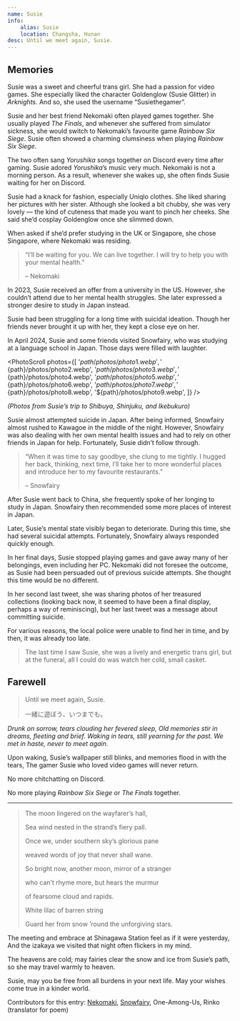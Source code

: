 ```yaml
---
name: Susie
info:
    alias: Susie
    location: Changsha, Hunan
desc: Until we meet again, Susie.
---
```


## Memories

Susie was a sweet and cheerful trans girl. She had a passion for video games. She especially liked the character Goldenglow (Susie Glitter) in *Arknights*. And so, she used the username “Susiethegamer”.

Susie and her best friend Nekomaki often played games together.
She usually played *The Finals*, and whenever she suffered from simulator sickness, she would switch to Nekomaki’s favourite game *Rainbow Six Siege*.
Susie often showed a charming clumsiness when playing *Rainbow Six Siege*.

The two often sang *Yorushika* songs together on Discord every time after gaming.
Susie adored *Yorushika*’s music very much.
Nekomaki is not a morning person. As a result, whenever she wakes up, she often finds Susie waiting for her on Discord.

Susie had a knack for fashion, especially Uniqlo clothes.
She liked sharing her pictures with her sister.
Although she looked a bit chubby, she was very lovely — the kind of cuteness that made you want to pinch her cheeks.
She said she’d cosplay Goldenglow once she slimmed down.

When asked if she’d prefer studying in the UK or Singapore, she chose Singapore, where Nekomaki was residing.

> “I’ll be waiting for you. We can live together. I will try to help you with your mental health.”
>
> – Nekomaki

In 2023, Susie received an offer from a university in the US. However, she couldn’t attend due to her mental health struggles.
She later expressed a stronger desire to study in Japan instead.

Susie had been struggling for a long time with suicidal ideation.
Though her friends never brought it up with her, they kept a close eye on her.

In April 2024, Susie and some friends visited Snowfairy, who was studying at a language school in Japan.
Those days were filled with laughter.

<PhotoScroll photos={[
'${path}/photos/photo1.webp',
'${path}/photos/photo2.webp',
'${path}/photos/photo3.webp',
'${path}/photos/photo4.webp',
'${path}/photos/photo5.webp',
'${path}/photos/photo6.webp',
'${path}/photos/photo7.webp',
'${path}/photos/photo8.webp',
'${path}/photos/photo9.webp',
]} />

*(Photos from Susie’s trip to Shibuya, Shinjuku, and Ikebukuro)*

Susie almost attempted suicide in Japan.
After being informed, Snowfairy almost rushed to Kawagoe in the middle of the night.
However, Snowfairy was also dealing with her own mental health issues and had to rely on other friends in Japan for help.
Fortunately, Susie didn’t follow through.

> “When it was time to say goodbye, she clung to me tightly. I hugged her back, thinking, next time, I’ll take her to more wonderful places and introduce her to my favourite restaurants.”
>
> – Snowfairy

After Susie went back to China, she frequently spoke of her longing to study in Japan.
Snowfairy then recommended some more places of interest in Japan.

Later, Susie’s mental state visibly began to deteriorate.
During this time, she had several suicidal attempts.
Fortunately, Snowfairy always responded quickly enough.

In her final days, Susie stopped playing games and gave away many of her belongings, even including her PC.
Nekomaki did not foresee the outcome,
as Susie had been persuaded out of previous suicide attempts.
She thought this time would be no different.

<!-- By the time the local police arrived, it was too late.

The lively, vibrant Susie from our memories had become a distant echo. Her funeral saw her spirit reduced to a small, cold box. -->

In her second last tweet,
she was sharing photos of her treasured collections (looking back now, it seemed to have been a final display, perhaps a way of reminiscing),
but her last tweet was a message about committing suicide.

For various reasons, the local police were unable to find her in time, and by then, it was already too late.

> The last time I saw Susie, she was a lively and energetic trans girl, but at the funeral, all I could do was watch her cold, small casket.

## Farewell

> Until we meet again, Susie.
>
> 一緒に遊ぼう、いつまでも。

<!-- The memories are vivid and heavy—dreams of Susie’s laughter fade into tears. Her wallpaper still flickers on the screen, a cruel reminder of the girl who loved video games but will never return. -->

*Drunk on sorrow, tears clouding her fevered sleep,
Old memories stir in dreams, fleeting and brief.
Waking in tears, still yearning for the past.
We met in haste, never to meet again.*

Upon waking, Susie’s wallpaper still blinks,
and memories flood in with the tears,
The gamer Susie who loved video games will never return.

No more chitchatting on Discord.

No more playing *Rainbow Six Siege* or *The Finals* together.

---

> The moon lingered on the wayfarer’s hall, 
> 
> Sea wind nested in the strand’s fiery pall.
> 
> Once we, under southern sky’s glorious pane
> 
> weaved words of joy that never shall wane.
>
> So bright now, another moon, mirror of a stranger
> 
> who can’t rhyme more, but hears the murmur
> 
> of fearsome cloud and rapids.
> 
> White lilac of barren string
> 
> Guard her from snow ’round the unforgiving stars.

The meeting and embrace at Shinagawa Station feel as if it were yesterday,
And the izakaya we visited that night often flickers in my mind.

The heavens are cold; may fairies clear the snow and ice from Susie’s path,
so she may travel warmly to heaven.

Susie, may you be free from all burdens in your next life.
May your wishes come true in a kinder world.

Contributors for this entry: [Nekomaki](https://twitter.com/nekomakiQAQ), [Snowfairy](https://twitter.com/snowfairy011026), One-Among-Us, Rinko (translator for poem)
